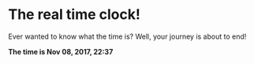 # The real time clock!

Ever wanted to know what the time is? Well, your journey is about to end!

**The time is Nov 08, 2017, 22:37**